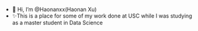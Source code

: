 - 👋 Hi, I’m @Haonanxx(Haonan Xu) 
- ✨This is a place for some of my work done at USC while I was studying as a master student in Data Science

